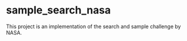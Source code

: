 # sample_search_nasa
This project is an implementation of the search and sample challenge by NASA. 

